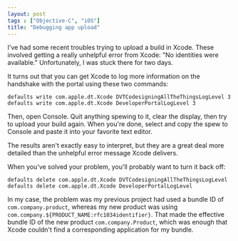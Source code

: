 ```yaml
---
layout: post
tags : ["Objective-C", "iOS"]
title: "Debugging app upload"
---
```


I've had some recent troubles trying to upload a build in Xcode. These involved getting a really unhelpful error from Xcode: "No identities were available." Unfortunately, I was stuck there for two days.

It turns out that you can get Xcode to log more information on the handshake with the portal using these two commands:

	defaults write com.apple.dt.Xcode DVTCodesigningAllTheThingsLogLevel 3
	defaults write com.apple.dt.Xcode DeveloperPortalLogLevel 3

Then, open Console. Quit anything spewing to it, clear the display, then try to upload your build again. When you're done, select and copy the spew to Console and paste it into your favorite text editor.

The results aren't exactly easy to interpret, but they are a great deal more detailed than the unhelpful error message Xcode delivers.

When you've solved your problem, you'll probably want to turn it back off:

	defaults delete com.apple.dt.Xcode DVTCodesigningAllTheThingsLogLevel
	defaults delete com.apple.dt.Xcode DeveloperPortalLogLevel

In my case, the problem was my previous project had used a bundle ID of `com.company.product`, whereas my new product was using `com.company.${PRODUCT_NAME:rfc1034identifier}`. That made the effective bundle ID of the new product `com.company.Product`, which was enough that Xcode couldn't find a corresponding application for my bundle.
